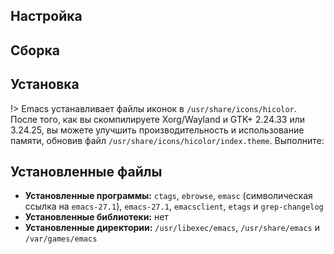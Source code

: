 <pkg :name="'emacs'" instsize showsbu2></pkg>

## Настройка

<package-script :package="'emacs'" :type="'configure'"></package-script>

## Сборка

<package-script :package="'emacs'" :type="'build'"></package-script>

## Установка

<package-script :package="'emacs'" :type="'install'"></package-script>

!> Emacs устанавливает файлы иконок в `/usr/share/icons/hicolor`. После того, как вы скомпилируете Xorg/Wayland и GTK+ 2.24.33 или 3.24.25, вы можете улучшить производительность и использование памяти, обновив файл `/usr/share/icons/hicolor/index.theme`. Выполните:

<package-script :package="'emacs'" :type="'postinstall'"></package-script>

## Установленные файлы

- **Установленные программы:** `ctags`, `ebrowse`, `emasc` (символическая ссылка на `emacs-27.1`), `emacs-27.1`, `emacsclient`, `etags` и `grep-changelog`
- **Установленные библиотеки:** нет
- **Установленные директории:** `/usr/libexec/emacs`, `/usr/share/emacs` и `/var/games/emacs`

<script>
	new Vue({ el: '#main' })
</script>
